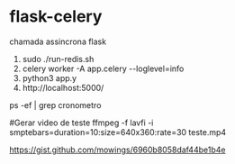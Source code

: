 # flask-celery
chamada assincrona flask

1. sudo ./run-redis.sh
2. celery worker -A app.celery --loglevel=info
3. python3 app.y
4. http://localhost:5000/




ps -ef | grep cronometro

#Gerar video de teste
ffmpeg -f lavfi -i smptebars=duration=10:size=640x360:rate=30 teste.mp4

 https://gist.github.com/mowings/6960b8058daf44be1b4e